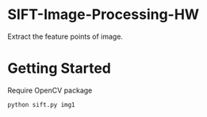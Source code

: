 # SIFT-Image-Processing-HW
Extract the feature points of image. 
# Getting Started
Require OpenCV package
```python
python sift.py img1 
```
